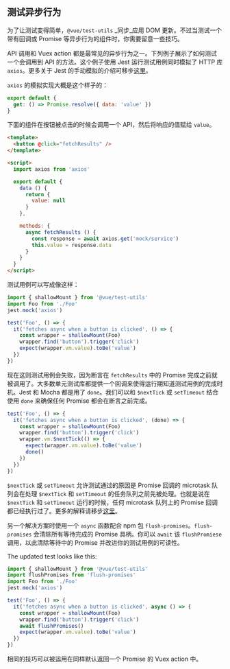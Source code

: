 ## 测试异步行为

为了让测试变得简单，`@vue/test-utils` _同步_应用 DOM 更新。不过当测试一个带有回调或 Promise 等异步行为的组件时，你需要留意一些技巧。

API 调用和 Vuex action 都是最常见的异步行为之一。下列例子展示了如何测试一个会调用到 API 的方法。这个例子使用 Jest 运行测试用例同时模拟了 HTTP 库 `axios`。更多关于 Jest 的手动模拟的介绍可移步[这里](https://facebook.github.io/jest/docs/en/manual-mocks.html#content)。

`axios` 的模拟实现大概是这个样子的：

``` js
export default {
  get: () => Promise.resolve({ data: 'value' })
}
```

下面的组件在按钮被点击的时候会调用一个 API，然后将响应的值赋给 `value`。

``` html
<template>
  <button @click="fetchResults" />
</template>

<script>
  import axios from 'axios'

  export default {
    data () {
      return {
        value: null
      }
    },

    methods: {
      async fetchResults () {
        const response = await axios.get('mock/service')
        this.value = response.data
      }
    }
  }
</script>
```

测试用例可以写成像这样：

``` js
import { shallowMount } from '@vue/test-utils'
import Foo from './Foo'
jest.mock('axios')

test('Foo', () => {
  it('fetches async when a button is clicked', () => {
    const wrapper = shallowMount(Foo)
    wrapper.find('button').trigger('click')
    expect(wrapper.vm.value).toBe('value')
  })
})
```

现在这则测试用例会失败，因为断言在 `fetchResults` 中的 Promise 完成之前就被调用了。大多数单元测试库都提供一个回调来使得运行期知道测试用例的完成时机。Jest 和 Mocha 都是用了 `done`。我们可以和 `$nextTick` 或 `setTimeout` 结合使用 `done` 来确保任何 Promise 都会在断言之前完成。

``` js
test('Foo', () => {
  it('fetches async when a button is clicked', (done) => {
    const wrapper = shallowMount(Foo)
    wrapper.find('button').trigger('click')
    wrapper.vm.$nextTick(() => {
      expect(wrapper.vm.value).toBe('value')
      done()
    })
  })
})
```

`$nextTick` 或 `setTimeout` 允许测试通过的原因是 Promise 回调的 microtask 队列会在处理 `$nextTick` 和 `setTimeout` 的任务队列之前先被处理。也就是说在 `$nextTick` 和 `setTimeout` 运行的时候，任何 microtask 队列上的 Promise 回调都已经执行过了。更多的解释请移步[这里](https://jakearchibald.com/2015/tasks-microtasks-queues-and-schedules/)。

另一个解决方案时使用一个 `async` 函数配合 npm 包 `flush-promises`。`flush-promises` 会清除所有等待完成的 Promise 具柄。你可以 `await` 该 `flushPromiese` 调用，以此清除等待中的 Promise 并改进你的测试用例的可读性。

The updated test looks like this:

``` js
import { shallowMount } from '@vue/test-utils'
import flushPromises from 'flush-promises'
import Foo from './Foo'
jest.mock('axios')

test('Foo', () => {
  it('fetches async when a button is clicked', async () => {
    const wrapper = shallowMount(Foo)
    wrapper.find('button').trigger('click')
    await flushPromises()
    expect(wrapper.vm.value).toBe('value')
  })
})
```

相同的技巧可以被运用在同样默认返回一个 Promise 的 Vuex action 中。
